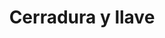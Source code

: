 ---
title: Cerradura y llave
date: 
draft: false

# descripcion
description : Cerradura y llave

materials: Plata 925

color: Plateado

dimensions: 1cmx2cm (llave) - 1cm x 1,5cm (cerradura)

code: 02-14-0361

type: "Dijes"

categories: []

price: $6.450,00

price_eftvo: $5.480,00

# Images
# first image will be shown in the product page
images:
  # - image: "images/path_to_image"
  # La ubicacion de las imagenes es imagenes/Dijes/Dijes.Plata/02-14-0361-cerradura-y-llave
  - image: "./images/dijes/plata/02-14-0361-cerradura-y-llave.JPG"
---